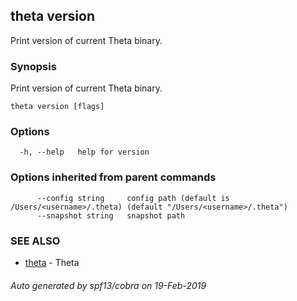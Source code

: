 ## theta version

Print version of current Theta binary.

### Synopsis

Print version of current Theta binary.

```
theta version [flags]
```

### Options

```
  -h, --help   help for version
```

### Options inherited from parent commands

```
      --config string     config path (default is /Users/<username>/.theta) (default "/Users/<username>/.theta")
      --snapshot string   snapshot path
```

### SEE ALSO

* [theta](theta.md)	 - Theta

###### Auto generated by spf13/cobra on 19-Feb-2019
